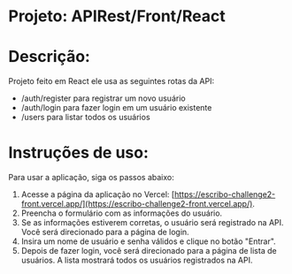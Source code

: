 
# **Projeto: APIRest/Front/React**

**Descrição:**
====

Projeto feito em React ele usa as seguintes rotas da API:

- /auth/register para registrar um novo usuário
- /auth/login para fazer login em um usuário existente
- /users para listar todos os usuários

**Instruções de uso:**
====

Para usar a aplicação, siga os passos abaixo:

1. Acesse a página da aplicação no Vercel: [https://escribo-challenge2-front.vercel.app/](https://escribo-challenge2-front.vercel.app/).
2. Preencha o formulário com as informações do usuário.
3. Se as informações estiverem corretas, o usuário será registrado na API. Você será direcionado para a página de login.
4. Insira um nome de usuário e senha válidos e clique no botão "Entrar".
5. Depois de fazer login, você será direcionado para a página de lista de usuários. A lista mostrará todos os usuários registrados na API.
